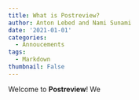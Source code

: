 ```yaml
---
title: What is Postreview?
author: Anton Lebed and Nami Sunami
date: '2021-01-01'
categories:
  - Annoucements
tags:
  - Markdown
thumbnail: False
---
```


Welcome to **Postreview**! We
